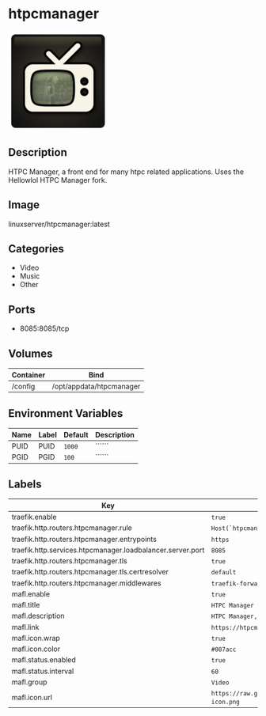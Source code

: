 # htpcmanager

![Logo](images/htpcmanager.png)

## Description
HTPC Manager, a front end for many htpc related applications. Uses the Hellowlol HTPC Manager fork.

## Image
linuxserver/htpcmanager:latest

## Categories
- Video
- Music
- Other

## Ports
- 8085:8085/tcp

## Volumes
| Container | Bind |
|-----------|------|
| /config | /opt/appdata/htpcmanager |

## Environment Variables
| Name | Label | Default | Description |
|------|-------|---------|-------------|
| PUID | PUID | ```1000``` | `````` |
| PGID | PGID | ```100``` | `````` |

## Labels
| Key | Value |
|-----|-------|
| traefik.enable | ```true``` |
| traefik.http.routers.htpcmanager.rule | ```Host(`htpcmanager.{$TRAEFIK_INGRESS_DOMAIN}`)``` |
| traefik.http.routers.htpcmanager.entrypoints | ```https``` |
| traefik.http.services.htpcmanager.loadbalancer.server.port | ```8085``` |
| traefik.http.routers.htpcmanager.tls | ```true``` |
| traefik.http.routers.htpcmanager.tls.certresolver | ```default``` |
| traefik.http.routers.htpcmanager.middlewares | ```traefik-forward-auth``` |
| mafl.enable | ```true``` |
| mafl.title | ```HTPC Manager``` |
| mafl.description | ```HTPC Manager, a front end for many htpc related applications.``` |
| mafl.link | ```https://htpcmanager.{$TRAEFIK_INGRESS_DOMAIN}``` |
| mafl.icon.wrap | ```true``` |
| mafl.icon.color | ```#007acc``` |
| mafl.status.enabled | ```true``` |
| mafl.status.interval | ```60``` |
| mafl.group | ```Video``` |
| mafl.icon.url | ```https://raw.githubusercontent.com/Qballjos/portainer_templates/master/Images/htpcmanager-icon.png``` |

